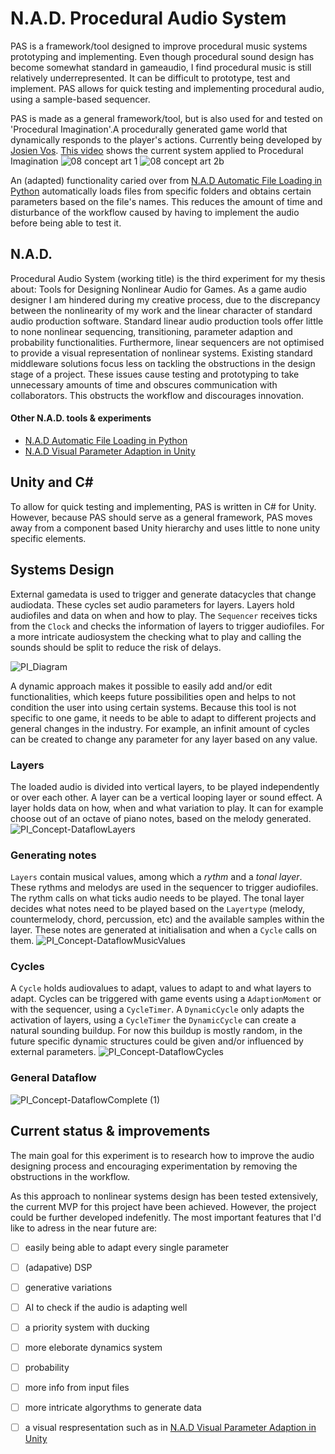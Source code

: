 # N.A.D. Procedural Audio System
PAS is a framework/tool designed to improve procedural music systems prototyping and implementing. Even though procedural sound design has become somewhat standard in gameaudio, I find procedural music is still relatively underrepresented. It can be difficult to prototype, test and implement. PAS allows for quick testing and implementing procedural audio, using a sample-based sequencer. 

PAS is made as a general framework/tool, but is also used for and tested on 'Procedural Imagination'.A procedurally generated game world that dynamically responds to the player's actions.
Currently being developed by [Josien Vos](http://josienvos.nl/).
 [This video](https://streamable.com/y8uoq6) shows the current system applied to Procedural Imagination
![08 concept art 1](https://user-images.githubusercontent.com/31696336/80291854-857ec580-8751-11ea-884a-7a34bae40979.png)
![08 concept art 2b](https://user-images.githubusercontent.com/31696336/80292132-1a82be00-8754-11ea-904e-b270132c07cd.png)

An (adapted) functionality caried over from [N.A.D Automatic File Loading in Python](https://github.com/StijndeK/N.A.D.AutomaticSoundloader) automatically loads files from specific folders and obtains certain parameters based on the file's names. This reduces the amount of time and disturbance of the workflow caused by having to implement the audio before being able to test it.

## N.A.D.
Procedural Audio System (working title) is the third experiment for my thesis about: Tools for Designing Nonlinear Audio for Games. As a game audio designer I am hindered during my creative process, due to the discrepancy between the nonlinearity of my work and the linear character of standard audio production software. Standard linear audio production tools offer little to none nonlinear sequencing, transitioning, parameter adaption and probability functionalities. Furthermore, linear sequencers are not optimised to provide a visual representation of nonlinear systems. Existing standard middleware solutions focus less on tackling the obstructions in the design stage of a project. These issues cause testing and prototyping to take unnecessary amounts of time and obscures communication with collaborators. This obstructs the workflow and discourages innovation. 

#### Other N.A.D. tools & experiments
- [N.A.D Automatic File Loading in Python](https://github.com/StijndeK/N.A.D.AutomaticSoundloader)
- [N.A.D Visual Parameter Adaption in Unity](https://github.com/StijndeK/N.A.D.VisualParameterAdaption)

## Unity and C#
To allow for quick testing and implementing, PAS is written in C# for Unity. However, because PAS should serve as a general framework, PAS moves away from a component based Unity hierarchy and uses little to none unity specific elements. 

## Systems Design
External gamedata is used to trigger and generate datacycles that change audiodata. These cycles set audio parameters for layers. Layers hold audiofiles and data on when and how to play. The `Sequencer` receives ticks from the `Clock` and checks the information of layers to trigger audiofiles. For a more intricate audiosystem the checking what to play and calling the sounds should be split to reduce the risk of delays.

![PI_Diagram](https://user-images.githubusercontent.com/31696336/80965632-2d138c00-8e13-11ea-9b8a-95dc09f23286.png)

A dynamic approach makes it possible to easily add and/or edit functionalities, which keeps future possibilities open and helps to not condition the user into using certain systems. Because this tool is not specific to one game, it needs to be able to adapt to different projects and general changes in the industry. For example, an infinit amount of cycles can be created to change any parameter for any layer based on any value. 

### Layers
The loaded audio is divided into vertical layers, to be played independently or over each other. A layer can be a vertical looping layer or sound effect. A layer holds data on how, when and what variation to play. It can for example choose out of an octave of piano notes, based on the melody generated.
![PI_Concept-DataflowLayers](https://user-images.githubusercontent.com/31696336/80933592-b51e7500-8dc4-11ea-861b-302dd21ccde9.png)

### Generating notes
 `Layers` contain musical values, among which a *rythm* and a *tonal layer*. These rythms and melodys are used in the sequencer to trigger audiofiles. The rythm calls on what ticks audio needs to be played. The tonal layer decides what notes need to be played based on the `Layertype` (melody, countermelody, chord, percussion, etc) and the available samples within the layer. These notes are generated at initialisation and when a `Cycle` calls on them.
![PI_Concept-DataflowMusicValues](https://user-images.githubusercontent.com/31696336/80933593-b5b70b80-8dc4-11ea-8d43-e501db04a7ff.png)


### Cycles
 A `Cycle` holds audiovalues to adapt, values to adapt to and what layers to adapt. Cycles can be triggered with game events using a `AdaptionMoment` or with the sequencer, using a `CycleTimer`. A `DynamicCycle` only adapts the activation of layers, using a `CycleTimer` the `DynamicCycle` can create a natural sounding buildup. For now this buildup is mostly random, in the future specific dynamic structures could be given and/or influenced by external parameters.
![PI_Concept-DataflowCycles](https://user-images.githubusercontent.com/31696336/80933590-b51e7500-8dc4-11ea-8ff2-b0aca49807c4.png)


### General Dataflow
![PI_Concept-DataflowComplete (1)](https://user-images.githubusercontent.com/31696336/80933589-b354b180-8dc4-11ea-9f22-79c06825a77c.png)

## Current status & improvements
The main goal for this experiment is to research how to improve the audio designing process and encouraging experimentation by removing the obstructions in the workflow. 

 As this approach to nonlinear systems design has been tested extensively, the current MVP for this project have been achieved. However, the project could be further developed indefenitly. The most important features that I'd like to adress in the near future are:
- [ ] easily being able to adapt every single parameter
- [ ] (adapative) DSP
- [ ] generative variations
- [ ] AI to check if the audio is adapting well
- [ ] a priority system with ducking
- [ ] more eleborate dynamics system
- [ ] probability
- [ ] more info from input files
- [ ] more intricate algorythms to generate data
- [ ] a visual respresentation such as in [N.A.D Visual Parameter Adaption in Unity](https://github.com/StijndeK/N.A.D.VisualParameterAdaption)


